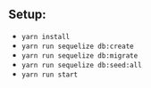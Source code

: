 
## Setup:
- `yarn install`
- `yarn run sequelize db:create`
- `yarn run sequelize db:migrate`
- `yarn run sequelize db:seed:all`
- `yarn run start`

